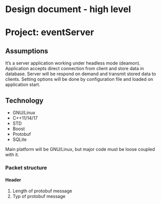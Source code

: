 # Design document - high level
# Project: **eventServer**

## Assumptions
It’s a server application working under headless mode (deamon). 
Application accepts direct connection from client and store data in database. 
Server will be respond on demand and transmit stored data to clients. 
Setting options will be done by configuration file and loaded on application start.


## Technology
- GNU/Linux
- C++11/14/17 
- STD
- Boost
- Protobuf
- SQLite

Main platform will be GNU/Linux, but major code must be loose coupled with it.

### Packet structure
#### Header
1. Length of protobuf message
2. Typ of protobuf message
